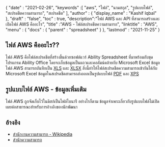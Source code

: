 {
  "date" : "2021-02-26",
  "keywords" :[ "aws", "ไฟล์", "นามสกุล", "รูปแบบไฟล์", "สเปรดชีตความสามารถ", "สเปรดชีต" ],
  "author" : {
    "display_name" : "Kashif Iqbal"
},
  "draft" : "false",
  "toc" : true,
  "description":"ไฟล์ AWS และ API ที่สามารถสร้างและเปิดไฟล์ AWS คืออะไร",
  "title" :"AWS - ไฟล์สเปรดชีตความสามารถ",
  "linktitle" : "AWS",
  "menu" : {
    "docs" : {
      "parent" : "spreadsheet"
}
},
  "lastmod" : "2021-11-25"
}

## ไฟล์ AWS คืออะไร??

ไฟล์ AWS คือไฟล์สเปรดชีตที่สร้างขึ้นด้วยซอฟต์แวร์ Ability Spreadsheet ที่มาพร้อมกับชุดโปรแกรม Ability Office โดยจะเก็บข้อมูลเป็นแถวและคอลัมน์คล้ายกับ Microsoft Excel ข้อมูลไฟล์ AWS สามารถบันทึกเป็น [XLS](/th/spreadsheet/xls/) และ [XLSX](/th/spreadsheet/xlsx/) สิ่งนี้ทำให้ไฟล์สเปรดชีตความสามารถเข้ากันได้กับ Microsoft Excel ข้อมูลในสเปรดชีตสามารถส่งออกเป็นรูปแบบไฟล์ [PDF](/th/pdf/) และ [XPS](/th/page-description-language/xps/)

## รูปแบบไฟล์ AWS - ข้อมูลเพิ่มเติม

ไฟล์ AWS ถูกจัดเก็บไว้ในดิสก์เป็นไฟล์ไบนารี อย่างไรก็ตาม ข้อมูลจำเพาะเกี่ยวกับรูปแบบไฟล์ไม่เปิดเผยต่อสาธารณะสำหรับการอ้างอิงของนักพัฒนา

## อ้างอิง ##

* [สำนักงานความสามารถ - Wikipedia](https://en.wikipedia.org/wiki/Ability_Office)
* [สำนักความสามารถ](https://www.ability.com/en/home/home)

